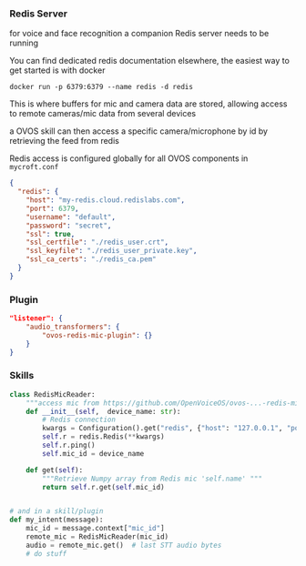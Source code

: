 
### Redis Server

for voice and face recognition a companion Redis server needs to be running

You can find dedicated redis documentation elsewhere, the easiest way to get started is with docker

`docker run -p 6379:6379 --name redis -d redis`

This is where buffers for mic and camera data are stored, allowing access to remote cameras/mic data from several devices

a OVOS skill can then access a specific camera/microphone by id by retrieving the feed from redis

Redis access is configured globally for all OVOS components in `mycroft.conf`

```json
{
  "redis": {
    "host": "my-redis.cloud.redislabs.com",
    "port": 6379,
    "username": "default",
    "password": "secret",
    "ssl": true,
    "ssl_certfile": "./redis_user.crt",
    "ssl_keyfile": "./redis_user_private.key",
    "ssl_ca_certs": "./redis_ca.pem"
  }
}
```

### Plugin

```json
"listener": {
    "audio_transformers": {
        "ovos-redis-mic-plugin": {}
    }
}
```

### Skills

```python
class RedisMicReader:
    """access mic from https://github.com/OpenVoiceOS/ovos-...-redis-mic"""
    def __init__(self,  device_name: str):
        # Redis connection
        kwargs = Configuration().get("redis", {"host": "127.0.0.1", "port": 6379})
        self.r = redis.Redis(**kwargs)
        self.r.ping()
        self.mic_id = device_name

    def get(self):
        """Retrieve Numpy array from Redis mic 'self.name' """
        return self.r.get(self.mic_id)


# and in a skill/plugin
def my_intent(message):
    mic_id = message.context["mic_id"]
    remote_mic = RedisMicReader(mic_id)
    audio = remote_mic.get()  # last STT audio bytes
    # do stuff
```